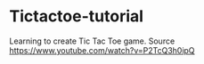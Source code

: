 # Tictactoe-tutorial
Learning to create Tic Tac Toe game. Source https://www.youtube.com/watch?v=P2TcQ3h0ipQ
